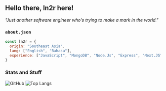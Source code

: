<h2>Hello there, ln2r here!</h2>
<i>"Just another software engineer who's trying to make a mark in the world."</i>

### `about.json`
```javascript
const ln2r = {
  origin: "Southeast Asia",
  lang: ["English", "Bahasa"],
  experience: ["JavaScript", "MongoDB", "Node.Js", "Express", "Next.JS"]
}
```

### Stats and Stuff
![GitHub](https://github-readme-stats.vercel.app/api/?username=ln2r&hide=prs&hide_border=true&theme=cobalt) ![Top Langs](https://github-readme-stats.vercel.app/api/top-langs/?username=ln2r&layout=compact&hide_border=true&theme=cobalt)
